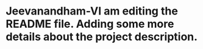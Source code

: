 # Jeevanandham-VI am editing the README file. Adding some more details about the project description.
